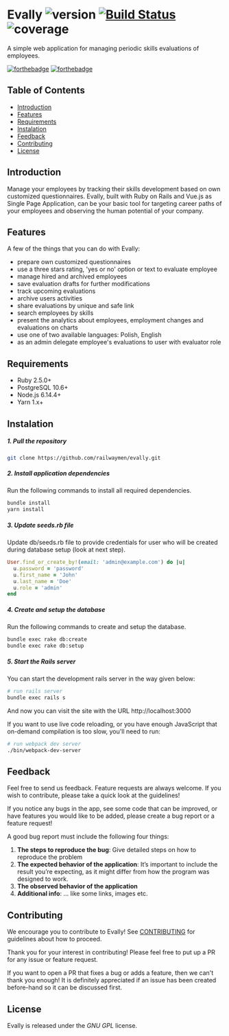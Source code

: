 # Evally ![version](https://img.shields.io/badge/version-0.5-blue) [![Build Status](https://travis-ci.com/railwaymen/evally.svg?branch=master)](https://travis-ci.com/railwaymen/evally) ![coverage](https://img.shields.io/badge/coverage-100%25-success)
A simple web application for managing periodic skills evaluations of employees.

[![forthebadge](http://forthebadge.com/images/badges/made-with-ruby.svg)](http://forthebadge.com) [![forthebadge](http://forthebadge.com/images/badges/made-with-vue.svg)](http://forthebadge.com)

## Table of Contents
- [Introduction](#introduction)
- [Features](#features)
- [Requirements](#requirements)
- [Instalation](#instalation)
- [Feedback](#feedback)
- [Contributing](#contributing)
- [License](#license)

## Introduction

Manage your employees by tracking their skills development based on own customized questionnaires. Evally, built with Ruby on Rails and Vue.js as Single Page Application, can be your basic tool for targeting career paths of your employees and observing the human potential of your company.

## Features

A few of the things that you can do with Evally:
- prepare own customized questionnaires
- use a three stars rating, 'yes or no' option or text to evaluate employee
- manage hired and archived employees
- save evaluation drafts for further modifications
- track upcoming evaluations
- archive users activities
- share evaluations by unique and safe link
- search employees by skills
- present the analytics about employees, employment changes and evaluations on charts
- use one of two available languages: Polish, English
- as an admin delegate employee's evaluations to user with evaluator role

## Requirements

- Ruby 2.5.0+
- PostgreSQL 10.6+
- Node.js 6.14.4+
- Yarn 1.x+

## Instalation

##### 1. Pull the repository

```bash
git clone https://github.com/railwaymen/evally.git
```

##### 2. Install application dependencies

Run the following commands to install all required dependencies.

```bash
bundle install
yarn install
```


##### 3. Update seeds.rb file

Update db/seeds.rb file to provide credentials for user who will be created during database setup (look at next step).

```ruby
User.find_or_create_by!(email: 'admin@example.com') do |u|
  u.password = 'password'
  u.first_name = 'John'
  u.last_name = 'Doe'
  u.role = 'admin'
end
```

##### 4. Create and setup the database

Run the following commands to create and setup the database.

```bash
bundle exec rake db:create
bundle exec rake db:setup
```

##### 5. Start the Rails server

You can start the development rails server in the way given below:

```bash
# run rails server
bundle exec rails s
```

And now you can visit the site with the URL http://localhost:3000

If you want to use live code reloading, or you have enough JavaScript that on-demand compilation is too slow, you'll need to run:

```bash
# run webpack dev server
./bin/webpack-dev-server
```

## Feedback

Feel free to send us feedback. Feature requests are always welcome. If you wish to contribute, please take a quick look at the guidelines!

If you notice any bugs in the app, see some code that can be improved, or have features you would like to be added, please create a bug report or a feature request!

A good bug report must include the following four things:

1. **The steps to reproduce the bug**: Give detailed steps on how to reproduce the problem
2. **The expected behavior of the application**: It’s important to include the result you’re expecting, as it might differ from how the program was designed to work.
3. **The observed behavior of the application**
4. **Additional info**: ... like some links, images etc.

## Contributing

We encourage you to contribute to Evally! See [CONTRIBUTING](CONTRIBUTING.md) for guidelines about how to proceed.

Thank you for your interest in contributing! Please feel free to put up a PR for any issue or feature request.

If you want to open a PR that fixes a bug or adds a feature, then we can't thank you enough! It is definitely appreciated if an issue has been created before-hand so it can be discussed first.

## License

Evally is released under the *GNU GPL* license.
